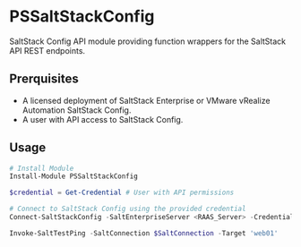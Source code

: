 # PSSaltStackConfig
SaltStack Config API module providing function wrappers for the SaltStack API REST endpoints.

## Prerquisites
- A licensed deployment of SaltStack Enterprise or VMware vRealize Automation SaltStack Config.
- A user with API access to SaltStack Config.

## Usage
```powershell
# Install Module
Install-Module PSSaltStackConfig

$credential = Get-Credential # User with API permissions

# Connect to SaltStack Config using the provided credential
Connect-SaltStackConfig -SaltEnterpriseServer <RAAS_Server> -Credential $credential

Invoke-SaltTestPing -SaltConnection $SaltConnection -Target 'web01'

```
